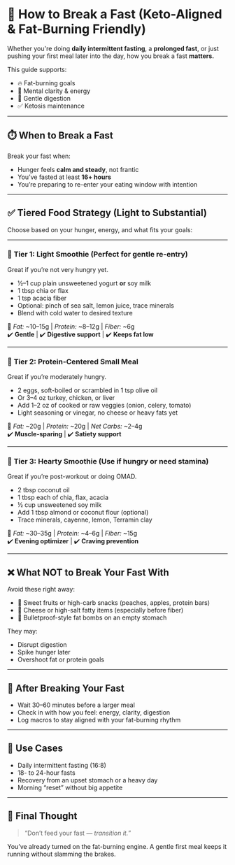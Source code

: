 # 🧊 How to Break a Fast (Keto-Aligned & Fat-Burning Friendly)

Whether you're doing **daily intermittent fasting**, a **prolonged fast**, or just pushing your first meal later into the day, how you break a fast **matters.**

This guide supports:
- 🔥 Fat-burning goals
- 🧠 Mental clarity & energy
- 🧬 Gentle digestion
- ✅ Ketosis maintenance

---

## ⏱️ When to Break a Fast

Break your fast when:
- Hunger feels **calm and steady**, not frantic  
- You’ve fasted at least **16+ hours**  
- You’re preparing to re-enter your eating window with intention  

---

## ✅ Tiered Food Strategy (Light to Substantial)

Choose based on your hunger, energy, and what fits your goals:

---

### 🥤 **Tier 1: Light Smoothie (Perfect for gentle re-entry)**  
Great if you’re not very hungry yet.

- ½–1 cup plain unsweetened yogurt **or** soy milk  
- 1 tbsp chia or flax  
- 1 tsp acacia fiber  
- Optional: pinch of sea salt, lemon juice, trace minerals  
- Blend with cold water to desired texture

🧾 *Fat:* ~10–15g | *Protein:* ~8–12g | *Fiber:* ~6g  
✔️ **Gentle** | ✔️ **Digestive support** | ✔️ **Keeps fat low**  

---

### 🍳 **Tier 2: Protein-Centered Small Meal**  
Great if you’re moderately hungry.

- 2 eggs, soft-boiled or scrambled in 1 tsp olive oil  
- Or 3–4 oz turkey, chicken, or liver  
- Add 1–2 oz of cooked or raw veggies (onion, celery, tomato)  
- Light seasoning or vinegar, no cheese or heavy fats yet  

🧾 *Fat:* ~20g | *Protein:* ~20g | *Net Carbs:* ~2–4g  
✔️ **Muscle-sparing** | ✔️ **Satiety support**

---

### 🥣 **Tier 3: Hearty Smoothie (Use if hungry or need stamina)**  
Great if you’re post-workout or doing OMAD.

- 2 tbsp coconut oil  
- 1 tbsp each of chia, flax, acacia  
- ½ cup unsweetened soy milk  
- Add 1 tbsp almond or coconut flour (optional)  
- Trace minerals, cayenne, lemon, Terramin clay

🧾 *Fat:* ~30–35g | *Protein:* ~4–6g | *Fiber:* ~15g  
✔️ **Evening optimizer** | ✔️ **Craving prevention**

---

## ❌ What NOT to Break Your Fast With

Avoid these right away:
- 🍩 Sweet fruits or high-carb snacks (peaches, apples, protein bars)  
- 🧀 Cheese or high-salt fatty items (especially before fiber)  
- 🧈 Bulletproof-style fat bombs on an empty stomach

They may:
- Disrupt digestion  
- Spike hunger later  
- Overshoot fat or protein goals

---

## 🧘 After Breaking Your Fast

- Wait 30–60 minutes before a larger meal  
- Check in with how you feel: energy, clarity, digestion  
- Log macros to stay aligned with your fat-burning rhythm  

---

## 🧠 Use Cases

- Daily intermittent fasting (16:8)
- 18- to 24-hour fasts
- Recovery from an upset stomach or a heavy day
- Morning “reset” without big appetite

---

## 🔁 Final Thought

> “Don’t feed your fast — *transition it.*”  

You’ve already turned on the fat-burning engine. A gentle first meal keeps it running without slamming the brakes.
